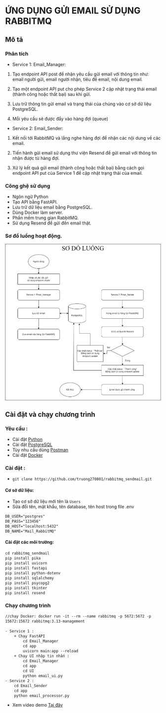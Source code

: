 # ỨNG DỤNG GỬI EMAIL SỬ DỤNG RABBITMQ

## Mô tả 

### Phân tích 

* Service 1: Email_Manager: 

1. Tạo endpoint API post để nhận yêu cầu gửi email với thông tin như: email người gửi, email người nhận, tiêu đề email, nội dung email.

2. Tạo một endpoint API put cho phép Service 2 cập nhật trạng thái email (thành công hoặc thất bại) sau khi gửi.

3. Lưu trữ thông tin gửi email và trạng thái của chúng vào cơ sở dữ liệu PostgreSQL.

4. Mỗi yêu cầu sẽ được đẩy vào hàng đợi (queue)

* Service 2: Email_Sender:

1. Kết nối tới RabbitMQ và lắng nghe hàng đợi để nhận các nội dung về các email.

2. Tiến hành gửi email sử dụng thư viện Resend để gửi email với thông tin nhận được từ hàng đợi.

3. Xử lý kết quả gửi email (thành công hoặc thất bại) bằng cách gọi endpoint API put của Service 1 để cập nhật trạng thái của email.

### Công ghệ sử dụng 

- Ngôn ngữ Python
- Tạo API bằng FastAPI.
- Lưu trữ dữ liệu email bằng PostgreSQL.
- Dùng Docker làm server.
- Phần mềm trung gian RabbitMQ.
- Sử dụng Resend để gửi đến email thật.

### Sơ đồ luồng hoạt động.
![markdown](https://github.com/truong270801/translate_Intern/blob/main/rabbitmq_sendmail.png)

## Cài đặt và chạy chương trình
### Yêu cầu :
* Cài đặt [Python](https://www.python.org/downloads/)
* Cài đặt [PostgreSQL](https://www.postgresql.org/download/)
* Tùy nhu cầu dùng [Postman](https://www.postman.com/downloads/)
* Cài đặt [Docker](https://www.docker.com/products/docker-desktop/)

### Cài đặt :

* `git clone https://github.com/truong270801/rabbitmq_sendmail.git`

#### Cơ sở dữ liệu:
* Tạo cơ sở dữ liệu mới tên là `Users`
* Sửa đổi tên, mật khẩu, tên database, tên host trong file .env
```
DB_USER="postgres"
DB_PASS="123456"
DB_HOST="localhost:5432"
DB_NAME="Mail_RabbitMQ"
```
#### Cài đặt các môi trường:
```
cd rabbitmq_sendmail
pip install pika
pip install uvicorn
pip install fastapi
pip install python-dotenv
pip install sqlalchemy
pip install psycopg2
pip install tkinter
pip install resend
```
### Chạy chương trình
```
//chạy Docker: docker run -it --rm --name rabbitmq -p 5672:5672 -p 15672:15672 rabbitmq:3.13-management

- Service 1 :
    + Chạy FastAPI 
        cd Email_Manager
        cd app
        uvicorn main:app --reload
    + Chạy UI nhập tin nhắn :
        cd Email_Manager
        cd app
        cd UI
        python email_ui.py
- Service 2 :
    cd Email_Sender
    cd app
    python email_processor.py

```
* Xem video demo [Tại đây](https://files.fm/u/3jhnhbah2r#/view/2x3mw9tp2p)
